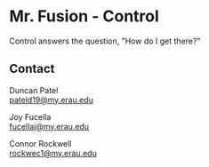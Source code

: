 # Mr. Fusion - Control

Control answers the question, "How do I get there?"

## Contact

Duncan Patel  
[pateld19@my.erau.edu](mailto:pateld19@my.erau.edu)

Joy Fucella  
[fucellaj@my.erau.edu](mailto:fucellaj@my.erau.edu)

Connor Rockwell  
[rockwec1@my.erau.edu](mailto:rockwec1@my.erau.edu)

